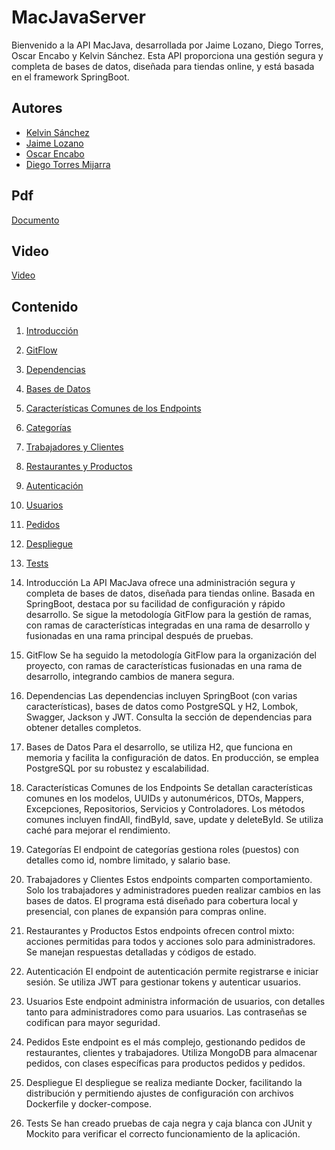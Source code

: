 # MacJavaServer
Bienvenido a la API MacJava, desarrollada por Jaime Lozano, Diego Torres, Oscar Encabo y Kelvin Sánchez. Esta API proporciona una gestión segura y completa de bases de datos, diseñada para tiendas online, y está basada en el framework SpringBoot.

## Autores

- [Kelvin Sánchez](https://github.com/KevinSanchez5)
- [Jaime Lozano](https://github.com/jaime9lozano)
- [Oscar Encabo](https://github.com/Diokar017)
- [Diego Torres Mijarra](https://github.com/DiegoTorresMijarra)

## Pdf
[Documento](https://github.com/DiegoTorresMijarra/MacJavaServer/tree/master/pdf/MacJava.pdf)

## Video
[Video](https://www.youtube.com/watch?v=nvKjzIZSk80)

## Contenido
1. [Introducción](#introduction)
2. [GitFlow](#gitflow)
3. [Dependencias](#dependencies)
4. [Bases de Datos](#databases)
5. [Características Comunes de los Endpoints](#common-features)
6. [Categorías](#categories)
7. [Trabajadores y Clientes](#workers-and-clients)
8. [Restaurantes y Productos](#restaurants-and-products)
9. [Autenticación](#authentication)
10. [Usuarios](#users)
11. [Pedidos](#orders)
12. [Despliegue](#deployment)
13. [Tests](#tests)

1. Introducción <a name="introduction"></a>
La API MacJava ofrece una administración segura y completa de bases de datos, diseñada para tiendas online. Basada en SpringBoot, destaca por su facilidad de configuración y rápido desarrollo. Se sigue la metodología GitFlow para la gestión de ramas, con ramas de características integradas en una rama de desarrollo y fusionadas en una rama principal después de pruebas.

2. GitFlow <a name="gitflow"></a>
Se ha seguido la metodología GitFlow para la organización del proyecto, con ramas de características fusionadas en una rama de desarrollo, integrando cambios de manera segura.

3. Dependencias <a name="dependencies"></a>
Las dependencias incluyen SpringBoot (con varias características), bases de datos como PostgreSQL y H2, Lombok, Swagger, Jackson y JWT. Consulta la sección de dependencias para obtener detalles completos.

4. Bases de Datos <a name="databases"></a>
Para el desarrollo, se utiliza H2, que funciona en memoria y facilita la configuración de datos. En producción, se emplea PostgreSQL por su robustez y escalabilidad.

5. Características Comunes de los Endpoints <a name="common-features"></a>
Se detallan características comunes en los modelos, UUIDs y autonuméricos, DTOs, Mappers, Excepciones, Repositorios, Servicios y Controladores. Los métodos comunes incluyen findAll, findById, save, update y deleteById. Se utiliza caché para mejorar el rendimiento.

6. Categorías <a name="categories"></a>
El endpoint de categorías gestiona roles (puestos) con detalles como id, nombre limitado, y salario base.

7. Trabajadores y Clientes <a name="workers-and-clients"></a>
Estos endpoints comparten comportamiento. Solo los trabajadores y administradores pueden realizar cambios en las bases de datos. El programa está diseñado para cobertura local y presencial, con planes de expansión para compras online.

8. Restaurantes y Productos <a name="restaurants-and-products"></a>
Estos endpoints ofrecen control mixto: acciones permitidas para todos y acciones solo para administradores. Se manejan respuestas detalladas y códigos de estado.

9. Autenticación <a name="authentication"></a>
El endpoint de autenticación permite registrarse e iniciar sesión. Se utiliza JWT para gestionar tokens y autenticar usuarios.

10. Usuarios <a name="users"></a>
Este endpoint administra información de usuarios, con detalles tanto para administradores como para usuarios. Las contraseñas se codifican para mayor seguridad.

11. Pedidos <a name="orders"></a>
Este endpoint es el más complejo, gestionando pedidos de restaurantes, clientes y trabajadores. Utiliza MongoDB para almacenar pedidos, con clases específicas para productos pedidos y pedidos.

12. Despliegue <a name="deployment"></a>
El despliegue se realiza mediante Docker, facilitando la distribución y permitiendo ajustes de configuración con archivos Dockerfile y docker-compose.

13. Tests <a name="tests"></a>
Se han creado pruebas de caja negra y caja blanca con JUnit y Mockito para verificar el correcto funcionamiento de la aplicación.

